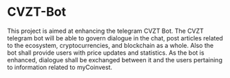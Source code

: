 # CVZT-Bot
This project is aimed at enhancing the telegram CVZT Bot. 
The CVZT telegram bot will be able to govern dialogue in the chat, post articles related to the ecosystem, cryptocurrencies, and blockchain as a whole. Also the bot shall provide users with price updates and statistics. As the bot is enhanced, dialogue shall be exchanged between it and the users pertaining to information related to myCoinvest.
